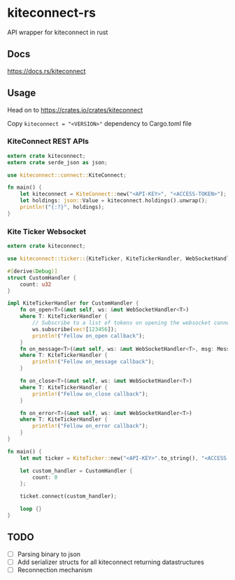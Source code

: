 # kiteconnect-rs
API wrapper for kiteconnect in rust


## Docs

https://docs.rs/kiteconnect

## Usage

Head on to https://crates.io/crates/kiteconnect

Copy `kiteconnect = "<VERSION>"` dependency to Cargo.toml file


### KiteConnect REST APIs

```rust
extern crate kiteconnect;
extern crate serde_json as json;

use kiteconnect::connect::KiteConnect;

fn main() {
    let kiteconnect = KiteConnect::new("<API-KEY>", "<ACCESS-TOKEN>");
    let holdings: json::Value = kiteconnect.holdings().unwrap();
    println!("{:?}", holdings);
}
```

### Kite Ticker Websocket

```rust
extern crate kiteconnect;

use kiteconnect::ticker::{KiteTicker, KiteTickerHandler, WebSocketHandler}

#[derive(Debug)]
struct CustomHandler {
    count: u32
}

impl KiteTickerHandler for CustomHandler {
    fn on_open<T>(&mut self, ws: &mut WebSocketHandler<T>)
    where T: KiteTickerHandler {
        // Subscribe to a list of tokens on opening the websocket connection
        ws.subscribe(vec![123456]);
        println!("Fellow on_open callback");
    }
    fn on_message<T>(&mut self, ws: &mut WebSocketHandler<T>, msg: Message)
    where T: KiteTickerHandler {
        println!("Fellow on_message callback");
    }

    fn on_close<T>(&mut self, ws: &mut WebSocketHandler<T>)
    where T: KiteTickerHandler {
        println!("Fellow on_close callback");
    }

    fn on_error<T>(&mut self, ws: &mut WebSocketHandler<T>)
    where T: KiteTickerHandler {
        println!("Fellow on_error callback");
    }
}

fn main() {
    let mut ticker = KiteTicker::new("<API-KEY>".to_string(), "<ACCESS-TOKEN>".to_string());

    let custom_handler = CustomHandler {
        count: 0
    };

    ticket.connect(custom_handler);

    loop {}
}

```

## TODO
- [ ] Parsing binary to json
- [ ] Add serializer structs for all kiteconnect returning datastructures
- [ ] Reconnection mechanism

